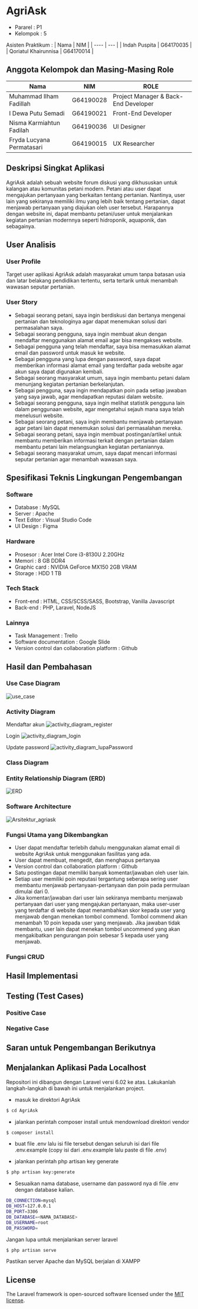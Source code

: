 # AgriAsk

<ul>
    <li> Pararel            : P1 </li>
    <li> Kelompok           : 5 </li>
</ul>

Asisten Praktikum :
| Nama | NIM |
| ---- | --- |
| Indah Puspita | G64170035 |
| Qoriatul Khairunnisa | G64170014 |

## Anggota Kelompok dan Masing-Masing Role

| Nama                      | NIM       | ROLE                                 |
| ------------------------- | --------- | ------------------------------------ |
| Muhammad Ilham Fadillah   | G64190028 | Project Manager & Back-End Developer |
| I Dewa Putu Semadi        | G64190021 | Front-End Developer                  |
| Nisma Karmiahtun Fadilah  | G64190036 | UI Designer                          |
| Fryda Lucyana Permatasari | G64190015 | UX Researcher                        |

## Deskripsi Singkat Aplikasi

AgriAsk adalah sebuah website forum diskusi yang dikhususkan untuk kalangan atau komunitas petani modern. Petani atau user dapat mengajukan pertanyaan yang berkaitan tentang pertanian. Nantinya, user lain yang sekiranya memiliki ilmu yang lebih baik tentang pertanian, dapat menjawab pertanyaan yang diajukan oleh user tersebut. Harapannya dengan website ini, dapat membantu petani/user untuk menjalankan kegiatan pertanian modernnya seperti hidroponik, aquaponik, dan sebagainya.

## User Analisis

### User Profile

Target user aplikasi AgriAsk adalah masyarakat umum tanpa batasan usia dan latar belakang pendidikan tertentu, serta tertarik untuk menambah wawasan seputar pertanian.

### User Story

<ul>
    <li>Sebagai seorang petani, saya ingin berdiskusi dan bertanya mengenai pertanian dan teknologinya agar dapat menemukan solusi dari permasalahan saya. </li>
    <li>Sebagai seorang pengguna, saya ingin membuat akun dengan mendaftar menggunakan alamat email agar bisa mengakses website. </li>
    <li>Sebagai pengguna yang telah mendaftar, saya bisa memasukkan alamat email dan password untuk masuk ke website. </li>
    <li>Sebagai pengguna yang lupa dengan password, saya dapat memberikan informasi alamat email yang terdaftar pada website agar akun saya dapat digunakan kembali. </li>
    <li>Sebagai seorang masyarakat umum, saya ingin membantu petani dalam menunjang kegiatan pertanian berkelanjutan.</li>
    <li>Sebagai pengguna, saya ingin mendapatkan poin pada setiap jawaban yang saya jawab, agar mendapatkan reputasi dalam website.</li>
    <li>Sebagai seorang pengguna, saya ingin melihat statistik pengguna lain dalam penggunaan website, agar mengetahui sejauh mana saya telah menelusuri website.</li>
    <li> Sebagai seorang petani, saya ingin membantu menjawab pertanyaan agar petani lain dapat menemukan solusi dari permasalahan mereka.</li>
    <li>Sebagai seorang petani, saya ingin membuat postingan/artikel untuk membantu memberikan informasi terkait dengan pertanian dalam membantu petani lain melangsungkan kegiatan pertaniannya.</li>
    <li>Sebagai seorang masyarakat umum, saya dapat mencari informasi seputar pertanian agar menambah wawasan saya.</li>
</ul>

## Spesifikasi Teknis Lingkungan Pengembangan

### Software

<ul>
    <li> Database       : MySQL </li>
    <li> Server         : Apache </li>
    <li> Text Editor    : Visual Studio Code </li>
    <li> UI Design      : Figma </li>
</ul>

### Hardware

<ul>
    <li> Prosesor       : Acer Intel Core i3-8130U 2.20GHz </li>
    <li> Memori         : 8 GB DDR4 </li>
    <li> Graphic card   : NVIDIA GeForce MX150 2GB VRAM </li>
    <li> Storage        : HDD 1 TB </li>
</ul>

### Tech Stack

<ul>
    <li> Front-end       : HTML, CSS/SCSS/SASS, Bootstrap, Vanilla Javascript </li>
    <li> Back-end        : PHP, Laravel, NodeJS </li>
</ul>

### Lainnya

<ul>
    <li> Task Management : Trello </li>
    <li> Software documentation   : Google Slide </li>
    <li> Version control dan collaboration platform : Github </li>
</ul>

## Hasil dan Pembahasan

### Use Case Diagram

![use_case](https://user-images.githubusercontent.com/66185022/120827451-054ea480-c58e-11eb-8c5a-dcfc421e4e9c.png)

### Activity Diagram

Mendaftar akun
![activity_diagram_register](https://user-images.githubusercontent.com/66185022/120842949-0983bd80-c5a0-11eb-9952-319bd0cc14c0.jpg)

Login
![activity_diagram_login](https://user-images.githubusercontent.com/66185022/120845622-a85de900-c5a3-11eb-8350-d65e4b044525.jpg)

Update password
![activity_diagram_lupaPassword](https://user-images.githubusercontent.com/66185022/120845328-3f767100-c5a3-11eb-8695-d44062be0cd0.jpg)

### Class Diagram

### Entity Relationship Diagram (ERD)

![ERD](https://user-images.githubusercontent.com/66185022/120827582-2c0cdb00-c58e-11eb-80cf-1f8214348a99.png)

### Software Architecture

![Arsitektur_agriask](https://user-images.githubusercontent.com/66185022/120827674-4646b900-c58e-11eb-9487-049abc02a41a.png)

### Fungsi Utama yang Dikembangkan

<ul>
    <li> User dapat mendaftar terlebih dahulu menggunakan alamat email di website AgriAsk untuk menggunakan fasilitas yang ada. </li>
    <li> User dapat membuat, mengedit, dan menghapus pertanyaa</li>
    <li> Version control dan collaboration platform : Github </li>
    <li> Satu postingan dapat memiliki banyak komentar/jawaban oleh user lain. </li>
    <li> Setiap user memiliki poin reputasi tergantung seberapa sering user membantu menjawab pertanyaan-pertanyaan dan poin pada permulaan dimulai dari 0. </li>
    <li> Jika komentar/jawaban dari user lain sekiranya membantu menjawab pertanyaan dari user yang mengajukan pertanyaan, maka user-user yang terdaftar di website dapat menambahkan skor kepada user yang menjawab dengan menekan tombol commend. Tombol commend akan menambah 10 poin kepada user yang menjawab. Jika jawaban tidak membantu, user lain dapat menekan tombol uncommend yang akan mengakibatkan pengurangan poin sebesar 5 kepada user yang menjawab. </li>
</ul>

### Fungsi CRUD

## Hasil Implementasi

## Testing (Test Cases)

### Positive Case

### Negative Case

## Saran untuk Pengembangan Berikutnya

## Menjalankan Aplikasi Pada Localhost

Repositori ini dibangun dengan Laravel versi 6.02 ke atas. Lakukanlah langkah-langkah di bawah ini untuk menjalankan project.

-   masuk ke direktori AgriAsk

```bash
$ cd AgriAsk
```

-   jalankan perintah composer install untuk mendownload direktori vendor

```bash
$ composer install
```

-   buat file .env lalu isi file tersebut dengan seluruh isi dari file .env.example (copy isi dari .env.example lalu paste di file .env)

-   jalankan perintah php artisan key generate

```bash
$ php artisan key:generate
```

-   Sesuaikan nama database, username dan password nya di file .env dengan database kalian.

```bash
DB_CONNECTION=mysql
DB_HOST=127.0.0.1
DB_PORT=3306
DB_DATABASE=<NAMA_DATABASE>
DB_USERNAME=root
DB_PASSWORD=
```

Jangan lupa untuk menjalankan server laravel

```bash
$ php artisan serve
```

Pastikan server Apache dan MySQL berjalan di XAMPP

## License

The Laravel framework is open-sourced software licensed under the [MIT license](https://opensource.org/licenses/MIT).
